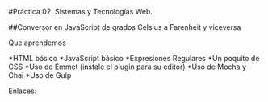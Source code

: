#Práctica 02. Sistemas y Tecnologías Web.

##Conversor en JavaScript de grados Celsius a Farenheit y viceversa

Que aprendemos

*HTML básico
*JavaScript básico
*Expresiones Regulares
*Un poquito de CSS
*Uso de Emmet (instale el plugin para su editor)
*Uso de Mocha y Chai
*Uso de Gulp

Enlaces:
